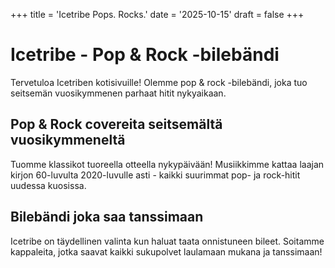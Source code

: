 +++
title = 'Icetribe Pops. Rocks.'
date = '2025-10-15'
draft = false
+++

# Icetribe - Pop & Rock -bilebändi

Tervetuloa Icetriben kotisivuille! Olemme pop & rock -bilebändi, joka tuo seitsemän vuosikymmenen parhaat hitit nykyaikaan.

## Pop & Rock covereita seitsemältä vuosikymmeneltä

Tuomme klassikot tuoreella otteella nykypäivään! Musiikkimme kattaa laajan kirjon 60-luvulta 2020-luvulle asti - kaikki suurimmat pop- ja rock-hitit uudessa kuosissa.

## Bilebändi joka saa tanssimaan

Icetribe on täydellinen valinta kun haluat taata onnistuneen bileet. Soitamme kappaleita, jotka saavat kaikki sukupolvet laulamaan mukana ja tanssimaan!